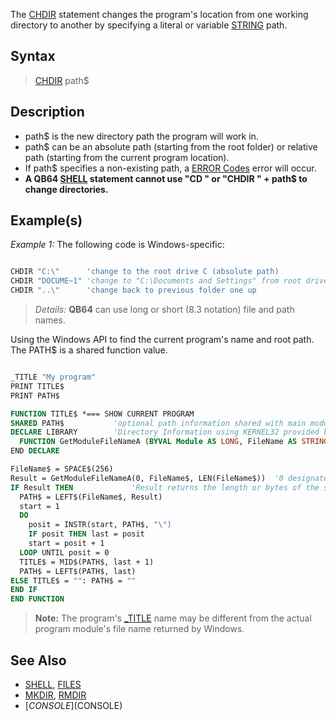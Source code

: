 The [CHDIR](CHDIR) statement changes the program's location from one working directory to another by specifying a literal or variable [STRING](STRING) path.

## Syntax

> [CHDIR](CHDIR) path$

## Description

* path$ is the new directory path the program will work in.
* path$ can be an absolute path (starting from the root folder) or relative path (starting from the current program location).
* If path$ specifies a non-existing path, a [ERROR Codes](ERROR-Codes) error will occur.
* **A QB64 [SHELL](SHELL) statement cannot use "CD " or "CHDIR " + path$ to change directories.**

## Example(s)

*Example 1:* The following code is Windows-specific:

```vb

CHDIR "C:\"      'change to the root drive C (absolute path)
CHDIR "DOCUME~1" 'change to "C:\Documents and Settings" from root drive (relative path) 
CHDIR "..\"      'change back to previous folder one up 

```

> *Details:* **QB64** can use long or short (8.3 notation) file and path names.

Using the Windows API to find the current program's name and root path. The PATH$ is a shared function value.

```vb

_TITLE "My program"
PRINT TITLE$
PRINT PATH$

FUNCTION TITLE$ *=== SHOW CURRENT PROGRAM
SHARED PATH$           'optional path information shared with main module only
DECLARE LIBRARY        'Directory Information using KERNEL32 provided by Dav
  FUNCTION GetModuleFileNameA (BYVAL Module AS LONG, FileName AS STRING, BYVAL nSize AS LONG)
END DECLARE

FileName$ = SPACE$(256)
Result = GetModuleFileNameA(0, FileName$, LEN(FileName$))  '0 designates the current program
IF Result THEN             'Result returns the length or bytes of the string information
  PATH$ = LEFT$(FileName$, Result)
  start = 1
  DO
    posit = INSTR(start, PATH$, "\")
    IF posit THEN last = posit
    start = posit + 1
  LOOP UNTIL posit = 0
  TITLE$ = MID$(PATH$, last + 1)
  PATH$ = LEFT$(PATH$, last)
ELSE TITLE$ = "": PATH$ = ""
END IF
END FUNCTION 

```

> **Note:** The program's [_TITLE](_TITLE) name may be different from the actual program module's file name returned by Windows.

## See Also

* [SHELL](SHELL), [FILES](FILES)
* [MKDIR](MKDIR), [RMDIR](RMDIR)
* [$CONSOLE]($CONSOLE)
